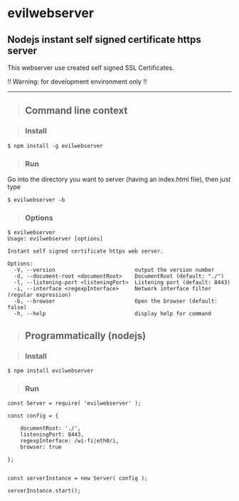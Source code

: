 # evilwebserver


## Nodejs instant self signed certificate https server

This webserver use created self signed SSL Certificates.

!! Warning: for development environment only !!

--------

>## Command line context

> ### Install
```
$ npm install -g evilwebserver
```

> ### Run
Go into the directory you want to server (having an index.html file), then just type
```
$ evilwebserver -b
```

> ### Options
```
$ evilwebserver
Usage: evilwebserver [options]

Instant self signed certificate https web server.

Options:
  -V, --version                         output the version number
  -d, --document-root <documentRoot>    DocumentRoot (default: "./")
  -l, --listening-port <listeningPort>  Listening port (default: 8443)
  -i, --interface <regexpInterface>     Network interface filter (regular expression)
  -b, --browser                         Open the browser (default: false)
  -h, --help                            display help for command

```

> ## Programmatically (nodejs)

> ### Install
```
$ npm install evilwebserver
```

> ### Run

```
const Server = require( 'evilwebserver' );

const config = {

    documentRoot: './',
    listeningPort: 8443,
    regexpInterface: /wi-fi|eth0/i,
    browser: true

};


const serverInstance = new Server( config );

serverInstance.start();
```
